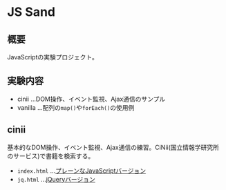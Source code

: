 # JS Sand

## 概要

JavaScriptの実験プロジェクト。

## 実験内容

- cinii ...DOM操作、イベント監視、Ajax通信のサンプル
- vanilla ...配列の`map()`や`forEach()`の使用例

## cinii

基本的なDOM操作、イベント監視、Ajax通信の練習。CiNii(国立情報学研究所のサービス)で書籍を検索する。

- `index.html` ...[プレーンなJavaScriptバージョン](https://gpsoft.github.io/js_sand/cinii/index.html)
- `jq.html` ...[jQueryバージョン](https://gpsoft.github.io/js_sand/cinii/jq.html)

